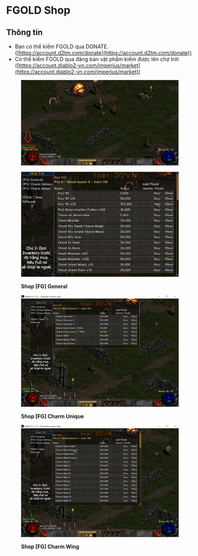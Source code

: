 # FGOLD Shop

## Thông tin

* Bạn có thể kiếm FGOLD qua DONATE. ([https://account.d2tm.com/donate](https://account.d2tm.com/donate))
* Có thể kiếm FGOLD qua đăng bán vật phẩm kiếm được lên chợ trời ([https://account.diablo2-vn.com/imperius/market](https://account.diablo2-vn.com/imperius/market))

<figure><img src="../.gitbook/assets/image (118).png" alt=""><figcaption></figcaption></figure>

<figure><img src="../.gitbook/assets/image (119).png" alt=""><figcaption><p><strong>Shop [FG] General</strong></p></figcaption></figure>

<figure><img src="../.gitbook/assets/image (120).png" alt=""><figcaption><p><strong>Shop [FG] Charm Unique</strong></p></figcaption></figure>

<figure><img src="../.gitbook/assets/image (121).png" alt=""><figcaption><p><strong>Shop [FG] Charm Wing</strong></p></figcaption></figure>

